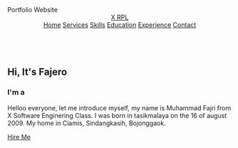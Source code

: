 
<!---
Abah-ZZZ04/Abah-ZZZ04 is a ✨ special ✨ repository because its `README.md` (this file) appears on your GitHub profile.
You can click the Preview link to take a look at your changes.
--->

<!DOCTYPE html>
<html lang="en">
   
<head>
    <meta charset="UTF-8">
    <meta name="viewport" content="width=device-width, initial-scale=1.0">
    <link rel="stylesheet" href="https://cdnjs.cloudflare.com/ajax/libs/font-awesome/6.5.2/css/all.min.css">
    <link rel="stylesheet" href="style.css">
    Portfolio Website
  <br>
</head>
<body>
    <header>
        <a href="https://www.instagram.com/brave_class_xrpl/" class="logo">X RPL</a>
        <nav>
            <a href="#" class="active">Home</a>
            <a href="#" >Services</a>
            <a href="#" >Skills</a>
            <a href="#" >Education</a>
            <a href="#" >Experience</a>
            <a href="#" >Contact</a>
        </nav>
    </header>
    <section class="home">
        <div class="home-img">
            <img src="True(1).png" alt="">
        </div>
        <div class="home-content">
            <h1>Hi, It's <span>Fajero</span></h1>
            <h3 class="typing-text">I'm a <span></span></h3>
            <p>Helloo everyone, let me introduce myself, my name is Muhammad Fajri from X Software Enginering Class. I was born in tasikmalaya on the 16 of august 2009. My home in Ciamis, Sindangkasih, Bojonggaok.</p>
            <div class="social-icons">
                <a href="https://web.facebook.com/profile.php?id=100091158745453"><i class="fab fa-facebook-f"></i></a>
                <a href="https://wa.me/+6289685456436"><i class="fab fa-whatsapp"></i></a>
                <a href="https://www.tiktok.com/@i_am_fjrii"><i class="fab fa-tiktok"></i></a>
                <a href="https://www.instagram.com/i_am_fjriii/"><i class="fab fa-instagram"></i></a>
            </div>
            <a href="#" class="btn">Hire Me</a>
        </div>
    </section>
   
</body>
</html>
